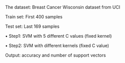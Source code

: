 The dataset: Breast Cancer Wisconsin dataset from UCI 

Train set: First 400 samples

Test set: Last 169 samples

• Step1: SVM with 5 different C values (fixed kernel)

• Step2: SVM with different kernels (fixed C value)

Output: accuracy and number of support vectors
